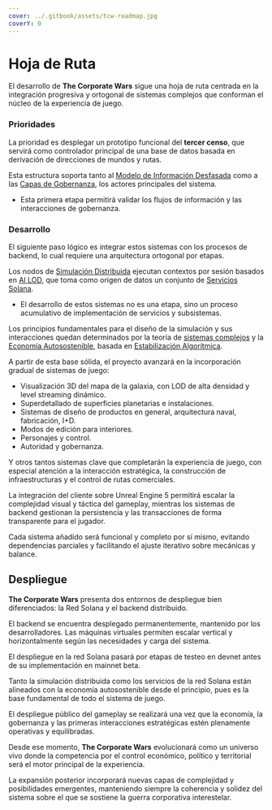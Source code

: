 ```yaml
---
cover: ../.gitbook/assets/tcw-roadmap.jpg
coverY: 0
---
```


# Hoja de Ruta

El desarrollo de **The Corporate Wars** sigue una hoja de ruta centrada en la integración progresiva y ortogonal de sistemas complejos que conforman el núcleo de la experiencia de juego.

### Prioridades

La prioridad es desplegar un prototipo funcional del **tercer censo**, que servirá como controlador principal de una base de datos basada en derivación de direcciones de mundos y rutas.

Esta estructura soporta tanto al [Modelo de Información Desfasada](../technologies/solana-network/outdated-information-model.md) como a las [Capas de Gobernanza](../technologies/solana-network/multilayer-governance.md), los actores principales del sistema.

- Esta primera etapa permitirá validar los flujos de información y las interacciones de gobernanza.

### Desarrollo

El siguiente paso lógico es integrar estos sistemas con los procesos de backend, lo cual requiere una arquitectura ortogonal por etapas.

Los nodos de [Simulación Distribuida](../technologies/backend-server/distributed-simulation.md) ejecutan contextos por sesión basados en [AI LOD](../technologies/backend-server/ai-lod.md), que toma como origen de datos un conjunto de [Servicios Solana](../technologies/backend-server/solana-rpc.md).

- El desarrollo de estos sistemas no es una etapa, sino un proceso acumulativo de implementación de servicios y subsistemas.

Los principios fundamentales para el diseño de la simulación y sus interacciones quedan determinados por la teoría de [sistemas complejos](https://es.wikipedia.org/wiki/Sistema_complejo) y la [Economía Autosostenible](technologies/solana-network/sustainable-economy/README.md), basada en [Estabilización Algorítmica](technologies/solana-network/sustainable-economy/hayek-money.md).

A partir de esta base sólida, el proyecto avanzará en la incorporación gradual de sistemas de juego:

- Visualización 3D del mapa de la galaxia, con LOD de alta densidad y level streaming dinámico.
- Superdetallado de superficies planetarias e instalaciones.
- Sistemas de diseño de productos en general, arquitectura naval, fabricación, I+D.
- Modos de edición para interiores.
- Personajes y control.
- Autoridad y gobernanza.

Y otros tantos sistemas clave que completarán la experiencia de juego, con especial atención a la interacción estratégica, la construcción de infraestructuras y el control de rutas comerciales.

La integración del cliente sobre Unreal Engine 5 permitirá escalar la complejidad visual y táctica del gameplay, mientras los sistemas de backend gestionan la persistencia y las transacciones de forma transparente para el jugador.

Cada sistema añadido será funcional y completo por sí mismo, evitando dependencias parciales y facilitando el ajuste iterativo sobre mecánicas y balance.

## Despliegue

**The Corporate Wars** presenta dos entornos de despliegue bien diferenciados: la Red Solana y el backend distribuido.

El backend se encuentra desplegado permanentemente, mantenido por los desarrolladores. Las máquinas virtuales permiten escalar vertical y horizontalmente según las necesidades y carga del sistema.

El despliegue en la red Solana pasará por etapas de testeo en devnet antes de su implementación en mainnet beta.

Tanto la simulación distribuida como los servicios de la red Solana están alineados con la economía autosostenible desde el principio, pues es la base fundamental de todo el sistema de juego.

El despliegue público del gameplay se realizará una vez que la economía, la gobernanza y las primeras interacciones estratégicas estén plenamente operativas y equilibradas.

Desde ese momento, **The Corporate Wars** evolucionará como un universo vivo donde la competencia por el control económico, político y territorial será el motor principal de la experiencia.

La expansión posterior incorporará nuevas capas de complejidad y posibilidades emergentes, manteniendo siempre la coherencia y solidez del sistema sobre el que se sostiene la guerra corporativa interestelar.
